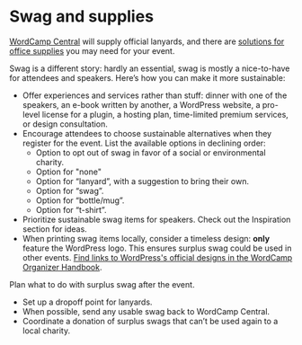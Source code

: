 # Swag and supplies

[WordCamp Central](https://central.wordcamp.org) will supply official lanyards, and there are [solutions for office supplies](https://make.wordpress.org/community/handbook/wordcamp-organizer/planning-details/supplies/) you may need for your event.

Swag is a different story: hardly an essential, swag is mostly a nice-to-have for attendees and speakers. Here’s how you can make it more sustainable:  

- Offer experiences and services rather than stuff: dinner with one of the speakers, an e-book written by another, a WordPress website, a pro-level license for a plugin, a hosting plan, time-limited premium services, or design consultation. 
- Encourage attendees to choose sustainable alternatives when they register for the event. List the available options in declining order:
    - Option to opt out of swag in favor of a social or environmental charity.
    - Option for "none"
    - Option for “lanyard”, with a suggestion to bring their own.  
    - Option for “swag”.
    - Option for “bottle/mug”.
    - Option for “t-shirt”.
- Prioritize sustainable swag items for speakers. Check out the Inspiration section for ideas. 
- When printing swag items locally, consider a timeless design: **only** feature the WordPress logo. This ensures surplus swag could be used in other events. [Find links to WordPress's official designs in the WordCamp Organizer Handbook](https://make.wordpress.org/community/handbook/wordcamp-organizer/planning-details/swag/swag-source-files/).

Plan what to do with surplus swag after the event.

- Set up a dropoff point for lanyards. 
- When possible, send any usable swag back to WordCamp Central.
- Coordinate a donation of surplus swags that can’t be used again to a local charity. 
